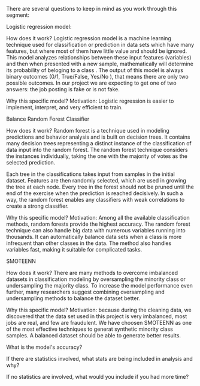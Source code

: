 There are several questions to keep in mind as you work through this segment:

Logistic regression model: 

How does it work?
Logistic regression model is a machine learning technique used for classification or prediction in data sets which have many features, but where most of them have little value and should be ignored. This model analyzes relationships between these input features (variables) and then when presented with a new sample, mathematically will determine its probability of beloging to a class . The output of this model is always binary outcomes (0/1, True/False, Yes/No ), that means there are only two possible outcomes. In our project we are expecting to get one of two answers: the job posting is fake or is not fake. 


Why this specific model?
Motivation: Logistic regression is easier to implement, interpret, and very efficient to train.


Balance Random Forest Classifier 

How does it work?
Random forest is a technique used in modeling predictions and behavior analysis and is built on decision trees. It contains many decision trees representing a distinct instance of the classification of data input into the random forest. The random forest technique considers the instances individually, taking the one with the majority of votes as the selected prediction.

Each tree in the classifications takes input from samples in the initial dataset. Features are then randomly selected, which are used in growing the tree at each node. Every tree in the forest should not be pruned until the end of the exercise when the prediction is reached decisively. In such a way, the random forest enables any classifiers with weak correlations to create a strong classifier.


Why this specific model?
Motivation: Among all the available classification methods, random forests provide the highest accuracy. The random forest technique can also handle big data with numerous variables running into thousands. It can automatically balance data sets when a class is more infrequent than other classes in the data. The method also handles variables fast, making it suitable for complicated tasks.


SMOTEENN


How does it work?
There are many methods to overcome imbalanced datasets in classification modeling by oversampling the minority class or undersampling the majority class. To increase the model performance even further, many researchers suggest combining oversampling and undersampling methods to balance the dataset better.


Why this specific model?
Motivation: because during the cleaning data, we discovered that the data set used in this project is very imbalanced, most jobs are real, and few are fraudulent. We have choosen SMOTEENN as one of the most effective techniques to generat synthetic minority class samples. A balanced dataset should be able to generate better results.  

What is the model's accuracy?

If there are statistics involved, what stats are being included in analysis and why?

If no statistics are involved, what would you include if you had more time?
